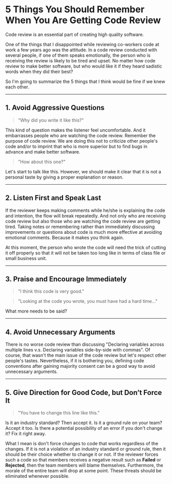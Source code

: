 # 5 Things You Should Remember When You Are Getting Code Review

Code review is an essential part of creating high quality software.

One of the things that I disappointed while reviewing co-workers code at work a few years ago was the attitude. In a code review conducted with several people, if one of them speaks emotionally, the person who is receiving the review is likely to be tired and upset. No matter how code review to make better software, but who would like it if they heard sadistic words when they did their best?

So I'm going to summarize the 5 things that I think would be fine if we knew each other.

---

## 1. Avoid Aggressive Questions

> "Why did you write it like this?"

This kind of question makes the listener feel uncomfortable. And it embarrasses people who are watching the code review. Remember the purpose of code review. We are doing this not to criticize other people's code and/or to imprint that who is more superior but to find bugs in advance and make better software.

> "How about this one?"

Let's start to talk like this. However, we should make it clear that it is not a personal taste by giving a proper explanation or reason.

---

## 2. Listen First and Speak Last

If the reviewer keeps making comments while he/she is explaining the code and intention, the flow will break repeatedly. And not only who are receiving code review but also those who are watching the code review are getting tired. Taking notes or remembering rather than immediately discussing improvements or questions about code is much more effective at avoiding emotional comments. Because it makes you think again.

At this moment, the person who wrote the code will need the trick of cutting it off properly so that it will not be taken too long like in terms of class file or small business unit.

---

## 3. Praise and Encourage Immediately

> "I think this code is very good."

> "Looking at the code you wrote, you must have had a hard time..."

What more needs to be said?

---

## 4. Avoid Unnecessary Arguments

There is no worse code review than discussing "Declaring variables across multiple lines v.s. Declaring variables side-by-side with commas". Of course, that wasn't the main issue of the code review but let's respect other people's tastes. Nevertheless, if it is bothering you, defining code conventions after gaining majority consent can be a good way to avoid unnecessary arguments.

---

## 5. Give Direction for Good Code, but Don’t Force It

> "You have to change this line like this."

Is it an industry standard? Then accept it. Is it a ground rule on your team? Accept it too. Is there a potential possibility of an error if you don't change it? Fix it right away.

What I mean is don't force changes to code that works regardless of the changes. If it is not a violation of an industry standard or ground rule, then it should be their choice whether to change it or not. If the reviewer forces such a code so that members receives a negative result such as **Failed** or **Rejected**, then the team members will blame themselves. Furthermore, the morale of the entire team will drop at some point. These threats should be eliminated whenever possible.